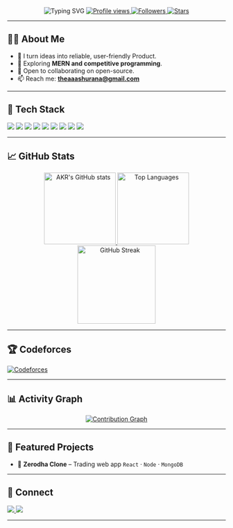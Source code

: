 <!-- PROFILE README for king-akr -->
<div align="center">

<!-- Animated typing header -->
<img src="https://readme-typing-svg.demolab.com?font=Fira+Code&weight=700&size=28&pause=900&center=true&vCenter=true&width=800&lines=Hey%2C+I'm+AKR+%F0%9F%91%8B;Full-Stack+Developer;I+build+clean%2C+performant+web+apps" alt="Typing SVG" />

<!-- Badges -->
<a href="https://github.com/king-akr">
  <img src="https://komarev.com/ghpvc/?username=king-akr&label=Profile%20views&color=0e75b6&style=flat" alt="Profile views" />
</a>
<a href="https://github.com/king-akr?tab=followers">
  <img src="https://img.shields.io/github/followers/king-akr?label=Followers&style=social" alt="Followers" />
</a>
<a href="https://github.com/king-akr">
  <img src="https://img.shields.io/github/stars/king-akr?affiliations=OWNER%2CCOLLABORATOR&style=social" alt="Stars" />
</a>

</div>

---

## 👨‍💻 About Me
- 🧠 I turn ideas into reliable, user-friendly Product.
- 🔭 Exploring **MERN and competitive programming**.
- 🤝 Open to collaborating on open-source.
- 📫 Reach me: **theaaashurana@gmail.com** 

---

## 🧰 Tech Stack
<p>
  <img src="https://img.shields.io/badge/JavaScript-000?logo=javascript" />
  <img src="https://img.shields.io/badge/React-000?logo=react" />
  <img src="https://img.shields.io/badge/Node.js-000?logo=nodedotjs" />
  <img src="https://img.shields.io/badge/Express-000?logo=express" />
  <img src="https://img.shields.io/badge/MongoDB-000?logo=mongodb" />
  <img src="https://img.shields.io/badge/TailwindCSS-000?logo=tailwindcss" />
  <img src="https://img.shields.io/badge/HTML5-000?logo=html5" />
  <img src="https://img.shields.io/badge/CSS3-000?logo=css3&logoColor=1572B6" />
  <img src="https://img.shields.io/badge/Git-000?logo=git" />
</p>

---

## 📈 GitHub Stats
<div align="center">

<a href="https://github.com/anuraghazra/github-readme-stats">
  <img height="165" src="https://github-readme-stats.vercel.app/api?username=king-akr&show_icons=true&count_private=true&include_all_commits=true&rank_icon=github&theme=radical" alt="AKR's GitHub stats" />
</a>
<a href="https://github.com/anuraghazra/github-readme-stats">
  <img height="165" src="https://github-readme-stats.vercel.app/api/top-langs/?username=king-akr&layout=compact&langs_count=8&hide=css,scss&theme=radical" alt="Top Languages" />
</a>

<a href="https://github.com/DenverCoder1/github-readme-streak-stats">
  <img height="180" src="https://streak-stats.demolab.com?user=king-akr&theme=radical&date_format=j%20M%5B%20Y%5D" alt="GitHub Streak" />
</a>

</div>

---

## 🏆 Codeforces
[![Codeforces](https://img.shields.io/badge/Codeforces-AKR369-orange?logo=codeforces&style=flat)](https://codeforces.com/profile/AKR369)



---

## 📊 Activity Graph
<div align="center">
  <a href="https://github.com/Ashutosh00710/github-readme-activity-graph">
    <img src="https://github-readme-activity-graph.vercel.app/graph?username=king-akr&theme=github-compact&area=true" alt="Contribution Graph" />
  </a>
</div>

---

## 🚀 Featured Projects
- 🔹 **Zerodha Clone** – Trading web app
  `React` · `Node` · `MongoDB`

---

## 📨 Connect
<p>
  <a href="https://www.linkedin.com/in/ashutosh-kumar-rana-b71206253/" target="_blank">
    <img src="https://img.shields.io/badge/LinkedIn-0A66C2?logo=linkedin&logoColor=white" />
  </a>
  <a href="mailto:theaaashurana@gmail.com">
    <img src="https://img.shields.io/badge/Email-D14836?logo=gmail&logoColor=white" />
  </a>
</p>

---

